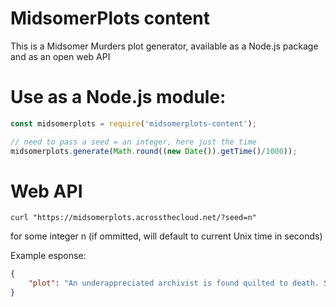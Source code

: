 # MidsomerPlots content
This is a Midsomer Murders plot generator, available as a Node.js package and as an open web API

# Use as a Node.js module:

```javascript
const midsomerplots = require('midsomerplots-content');

// need to pass a seed = an integer, here just the time
midsomerplots.generate(Math.round((new Date()).getTime()/1000));
```

# Web API

```shell
curl "https://midsomerplots.acrossthecloud.net/?seed=n"
```
for some integer n (if ommitted, will default to current Unix time in seconds)

Example esponse:
```json
{
    "plot": "An underappreciated archivist is found quilted to death. Suspicion falls on Midsomer Magna’s New Age commune, angry that massive union mobilisation might threaten to force the local diamond mine to close."
}
```


